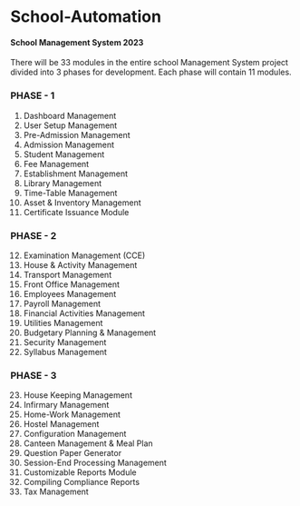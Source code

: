 # School-Automation
#### School Management System 2023

There will be 33 modules in the entire school Management System project divided into 3 phases for development. Each phase will contain 11 modules.

### PHASE - 1

  1) Dashboard Management
  2) User Setup Management
  3) Pre-Admission Management
  4) Admission Management
  5) Student Management
  6) Fee Management
  7) Establishment Management
  8) Library Management
  9) Time-Table Management
  10) Asset & Inventory Management
  11) Certificate Issuance Module


### PHASE - 2	

  12) Examination Management (CCE)
  13) House & Activity Management
  14) Transport Management
  15) Front Office Management
  16) Employees Management
  17) Payroll Management
  18) Financial Activities Management
  19) Utilities Management
  20) Budgetary Planning & Management
  21) Security Management
  22) Syllabus Management


### PHASE - 3

  23) House Keeping Management
  24) Infirmary Management
  25) Home-Work Management
  26) Hostel Management
  27) Configuration Management
  28) Canteen Management & Meal Plan
  29) Question Paper Generator
  30) Session-End Processing Management
  31) Customizable Reports Module
  32) Compiling Compliance Reports
  33) Tax Management
